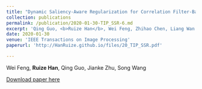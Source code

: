 ```yaml
---
title: "Dynamic Saliency-Aware Regularization for Correlation Filter-Based Object Tracking"
collection: publications
permalink: /publication/2020-01-30-TIP_SSR-6.md
excerpt: 'Qing Guo, <b>Ruize Han</b>, Wei Feng, Zhihao Chen, Liang Wan'
date: 2020-01-30
venue: 'IEEE Transactions on Image Processing'
paperurl: 'http://HanRuize.github.io/files/20_TIP_SSR.pdf'

---
```

Wei Feng, <b>Ruize Han</b>, Qing Guo, Jianke Zhu, Song Wang

[Download paper here](http://HanRuize.github.io/files/20_TIP_SSAR.pdf)
